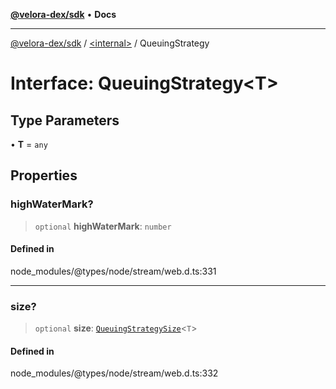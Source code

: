 [**@velora-dex/sdk**](../../README.md) • **Docs**

***

[@velora-dex/sdk](../../globals.md) / [\<internal\>](../README.md) / QueuingStrategy

# Interface: QueuingStrategy\<T\>

## Type Parameters

• **T** = `any`

## Properties

### highWaterMark?

> `optional` **highWaterMark**: `number`

#### Defined in

node\_modules/@types/node/stream/web.d.ts:331

***

### size?

> `optional` **size**: [`QueuingStrategySize`](QueuingStrategySize.md)\<`T`\>

#### Defined in

node\_modules/@types/node/stream/web.d.ts:332
